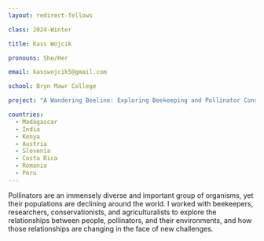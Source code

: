 ```yaml
---
layout: redirect-fellows

class: 2024-Winter

title: Kass Wojcik

pronouns: She/Her

email: kasswojcik5@gmail.com

school: Bryn Mawr College

project: "A Wandering Beeline: Exploring Beekeeping and Pollinator Conservation Around the World"

countries:
  - Madagascar
  - India
  - Kenya
  - Austria
  - Slovenia
  - Costa Rica
  - Romania
  - Peru
---
```


Pollinators are an immensely diverse and important group of organisms, yet their populations are declining around the world. I worked with beekeepers, researchers, conservationists, and agriculturalists to explore the relationships between people, pollinators, and their environments, and how those relationships are changing in the face of new challenges.
